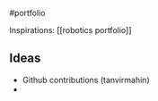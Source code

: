 #portfolio 

Inspirations:
[[robotics portfolio]]


## Ideas
- Github contributions (tanvirmahin)
- 